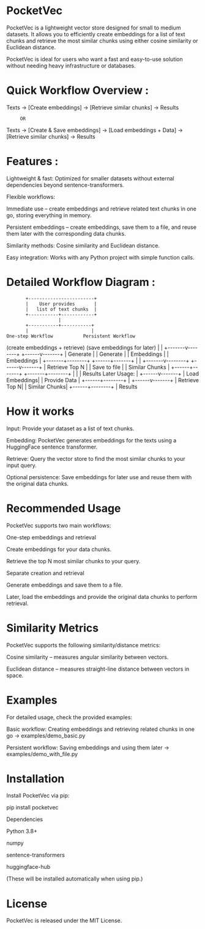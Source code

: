 # PocketVec

 PocketVec is a lightweight vector store designed for small to medium datasets. It allows you to efficiently create    embeddings for a list of text chunks and retrieve the most similar chunks using either cosine similarity or Euclidean distance.

 PocketVec is ideal for users who want a fast and easy-to-use solution without needing heavy infrastructure or databases.

# Quick Workflow Overview :

 Texts → [Create embeddings] → [Retrieve similar chunks] → Results
 
         OR
         
 Texts → [Create & Save embeddings] → [Load embeddings + Data] → [Retrieve similar chunks] → Results

# Features : 

 Lightweight & fast: Optimized for smaller datasets without external dependencies beyond sentence-transformers.

 Flexible workflows:

 Immediate use – create embeddings and retrieve related text chunks in one go, storing everything in memory.

 Persistent embeddings – create embeddings, save them to a file, and reuse them later with the corresponding data chunks.

 Similarity methods: Cosine similarity and Euclidean distance.

 Easy integration: Works with any Python project with simple function calls.

# Detailed Workflow Diagram :

           +------------------------+
           |    User provides       |
           |   list of text chunks  |
           +-----------+------------+
                       |
           +-----------+-----------+
           |                       |
    One-step Workflow           Persistent Workflow
 (create embeddings + retrieve)   (save embeddings for later)
           |                       |
   +-------v--------+       +------v-------+
   | Generate       |       | Generate      |
   | Embeddings     |       | Embeddings    |
   +-------+--------+       +------+-------+
           |                       |
   +-------v--------+       +------v-------+
   | Retrieve Top N |       | Save to file  |
   | Similar Chunks |       +------+-------+
   +-------+--------+              |
           |                       |
        Results                Later Usage:
                                   |
                            +------v-------+
                            | Load Embeddings|
                            | Provide Data   |
                            +------+--------+
                                   |
                            +------v-------+
                            | Retrieve Top N|
                            | Similar Chunks|
                            +------+--------+
                                   |
                                Results

# How it works

 Input: Provide your dataset as a list of text chunks.

 Embedding: PocketVec generates embeddings for the texts using a HuggingFace sentence transformer.

 Retrieve: Query the vector store to find the most similar chunks to your input query.

 Optional persistence: Save embeddings for later use and reuse them with the original data chunks.

# Recommended Usage

 PocketVec supports two main workflows:

 One-step embeddings and retrieval

 Create embeddings for your data chunks.

 Retrieve the top N most similar chunks to your query.

 Separate creation and retrieval

 Generate embeddings and save them to a file.

 Later, load the embeddings and provide the original data chunks to perform retrieval.

# Similarity Metrics

 PocketVec supports the following similarity/distance metrics:

 Cosine similarity – measures angular similarity between vectors.

 Euclidean distance – measures straight-line distance between vectors in space.

# Examples

 For detailed usage, check the provided examples:

 Basic workflow: Creating embeddings and retrieving related chunks in one go → examples/demo_basic.py

 Persistent workflow: Saving embeddings and using them later → examples/demo_with_file.py

# Installation

 Install PocketVec via pip:

 pip install pocketvec
 
 Dependencies

 Python 3.8+

 numpy

 sentence-transformers

 huggingface-hub

 (These will be installed automatically when using pip.)

# License

  PocketVec is released under the MIT License.


